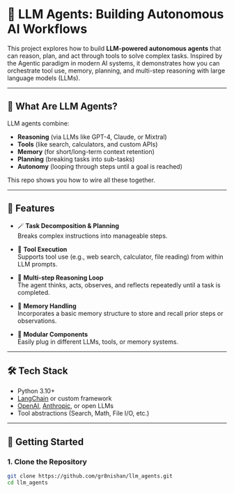# 🤖 LLM Agents: Building Autonomous AI Workflows

This project explores how to build **LLM-powered autonomous agents** that can reason, plan, and act through tools to solve complex tasks. Inspired by the Agentic paradigm in modern AI systems, it demonstrates how you can orchestrate tool use, memory, planning, and multi-step reasoning with large language models (LLMs).

---

## 🧠 What Are LLM Agents?

LLM agents combine:
- **Reasoning** (via LLMs like GPT-4, Claude, or Mixtral)
- **Tools** (like search, calculators, and custom APIs)
- **Memory** (for short/long-term context retention)
- **Planning** (breaking tasks into sub-tasks)
- **Autonomy** (looping through steps until a goal is reached)

This repo shows you how to wire all these together.

---

## 🔧 Features

- 🪄 **Task Decomposition & Planning**  
  Breaks complex instructions into manageable steps.

- 🧰 **Tool Execution**  
  Supports tool use (e.g., web search, calculator, file reading) from within LLM prompts.

- 💭 **Multi-step Reasoning Loop**  
  The agent thinks, acts, observes, and reflects repeatedly until a task is completed.

- 💾 **Memory Handling**  
  Incorporates a basic memory structure to store and recall prior steps or observations.

- 🧪 **Modular Components**  
  Easily plug in different LLMs, tools, or memory systems.

---

## 🛠 Tech Stack

- Python 3.10+
- [LangChain](https://github.com/langchain-ai/langchain) or custom framework
- [OpenAI](https://platform.openai.com/), [Anthropic](https://www.anthropic.com/), or open LLMs
- Tool abstractions (Search, Math, File I/O, etc.)

---

## 🚀 Getting Started

### 1. Clone the Repository

```bash
git clone https://github.com/gr8nishan/llm_agents.git
cd llm_agents
